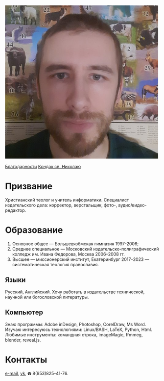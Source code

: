 ![Фото на фоне животных|100px](photo.jpg)
<br>

[Благодарности](gratitude.md)
[Кондак св. Николаю](kondak.md)

# Призвание
Христианский теолог и учитель информатики. Специалист издательского дела: корректор, верстальщик, фото-, аудио/видео-редактор.

# Образование
1. Основное общее — Большевязёмская гимназия 1997-2006;
2. Среднее специальное — Московский издательско-полиграфический колледж им. Ивана Федорова, Москва 2006–2008 гг.
3. Высшее — миссионерский институт, Екатеринбург 2017–2023 — систематическая теология православия.

## Языки 
Русский, Английский. 
Хочу работать в издательстве технической, научной или богословской литературы.

## Компьютер
Знаю программы: Adobe inDesign,  Photoshop, CorelDraw, Ms Word.
Изучаю интересуюсь технологиями: Linux/BASH, LaTeX, Python, Html.
Любимые инструменты: командная строка, imageMagic, ffmmeg, blender, reveal.js.

# Контакты 
[e-mail](kirilnazarov@gmail.com), 
[vk](https://vk.com/nazarov_ki), 
☎️ 8(953)825-41-76.


<!---
NazarovKI/NazarovKI is a ✨ special ✨ repository because its `README.md` (this file) appears on your GitHub profile.
You can click the Preview link to take a look at your changes.
--->
